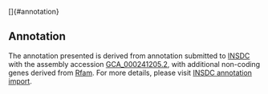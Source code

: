 []{#annotation}

Annotation
----------

The annotation presented is derived from annotation submitted to
[INSDC](http://www.insdc.org) with the assembly accession
[GCA\_000241205.2](http://www.ebi.ac.uk/ena/data/view/GCA_000241205.2),
with additional non-coding genes derived from
[Rfam](http://rfam.xfam.org/). For more details, please visit [INSDC
annotation
import](http://ensemblgenomes.org/info/data/insdc_annotation).
